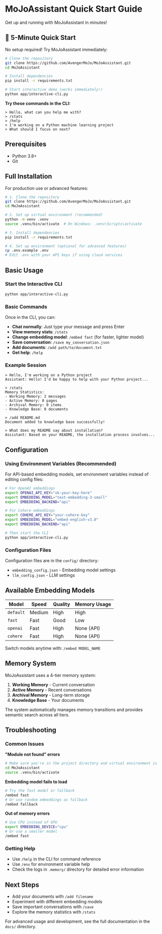 # MoJoAssistant Quick Start Guide

Get up and running with MoJoAssistant in minutes!

## 🚀 5-Minute Quick Start

No setup required! Try MoJoAssistant immediately:

```bash
# Clone the repository
git clone https://github.com/AvengerMoJo/MoJoAssistant.git
cd MoJoAssistant

# Install dependencies
pip install -r requirements.txt

# Start interactive demo (works immediately!)
python app/interactive-cli.py
```

**Try these commands in the CLI:**
```
> Hello, what can you help me with?
> /stats
> /help
> I'm working on a Python machine learning project
> What should I focus on next?
```

## Prerequisites

- Python 3.8+
- Git

## Full Installation

For production use or advanced features:

```bash
# 1. Clone the repository
git clone https://github.com/AvengerMoJo/MoJoAssistant.git
cd MoJoAssistant

# 2. Set up virtual environment (recommended)
python -m venv .venv
source .venv/bin/activate  # On Windows: .venv\Scripts\activate

# 3. Install dependencies
pip install -r requirements.txt

# 4. Set up environment (optional for advanced features)
cp .env.example .env
# Edit .env with your API keys if using cloud services
```

## Basic Usage

### Start the Interactive CLI

```bash
python app/interactive-cli.py
```

### Basic Commands

Once in the CLI, you can:

- **Chat normally**: Just type your message and press Enter
- **View memory stats**: `/stats`
- **Change embedding model**: `/embed fast` (for faster, lighter model)
- **Save conversation**: `/save my_conversation.json`
- **Add documents**: `/add path/to/document.txt`
- **Get help**: `/help`

### Example Session

```
> Hello, I'm working on a Python project
Assistant: Hello! I'd be happy to help with your Python project...

> /stats
Memory Statistics:
- Working Memory: 2 messages
- Active Memory: 0 pages
- Archival Memory: 0 items
- Knowledge Base: 0 documents

> /add README.md
Document added to knowledge base successfully!

> What does my README say about installation?
Assistant: Based on your README, the installation process involves...
```

## Configuration

### Using Environment Variables (Recommended)

For API-based embedding models, set environment variables instead of editing config files:

```bash
# For OpenAI embeddings
export OPENAI_API_KEY="sk-your-key-here"
export EMBEDDING_MODEL="text-embedding-3-small"
export EMBEDDING_BACKEND="api"

# For Cohere embeddings  
export COHERE_API_KEY="your-cohere-key"
export EMBEDDING_MODEL="embed-english-v3.0"
export EMBEDDING_BACKEND="api"

# Then start the CLI
python app/interactive-cli.py
```

### Configuration Files

Configuration files are in the `config/` directory:
- `embedding_config.json` - Embedding model settings
- `llm_config.json` - LLM settings

## Available Embedding Models

| Model | Speed | Quality | Memory Usage |
|-------|-------|---------|--------------|
| `default` | Medium | High | High |
| `fast` | Fast | Good | Low |
| `openai` | Fast | High | None (API) |
| `cohere` | Fast | High | None (API) |

Switch models anytime with: `/embed MODEL_NAME`

## Memory System

MoJoAssistant uses a 4-tier memory system:

1. **Working Memory** - Current conversation
2. **Active Memory** - Recent conversations  
3. **Archival Memory** - Long-term storage
4. **Knowledge Base** - Your documents

The system automatically manages memory transitions and provides semantic search across all tiers.

## Troubleshooting

### Common Issues

**"Module not found" errors**
```bash
# Make sure you're in the project directory and virtual environment is activated
cd MoJoAssistant
source .venv/bin/activate
```

**Embedding model fails to load**
```bash
# Try the fast model or fallback
/embed fast
# Or use random embeddings as fallback
/embed fallback
```

**Out of memory errors**
```bash
# Use CPU instead of GPU
export EMBEDDING_DEVICE="cpu"
# Or use a smaller model
/embed fast
```

### Getting Help

- Use `/help` in the CLI for command reference
- Use `/env` for environment variable help
- Check the logs in `.memory/` directory for detailed error information

## Next Steps

- Add your documents with `/add filename`
- Experiment with different embedding models
- Save important conversations with `/save`
- Explore the memory statistics with `/stats`

For advanced usage and development, see the full documentation in the `docs/` directory.
